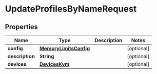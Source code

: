 

# UpdateProfilesByNameRequest

## Properties

Name | Type | Description | Notes
------------ | ------------- | ------------- | -------------
**config** | [**MemoryLimitsConfig**](MemoryLimitsConfig.md) |  |  [optional]
**description** | **String** |  |  [optional]
**devices** | [**DevicesKvm**](DevicesKvm.md) |  |  [optional]



